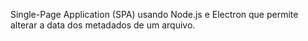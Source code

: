 Single-Page Application (SPA) usando Node.js e Electron que permite alterar a data dos metadados de um arquivo.

